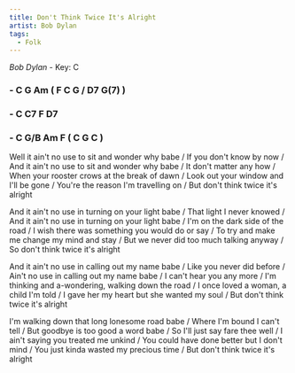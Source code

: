 ```yaml
---
title: Don't Think Twice It's Alright
artist: Bob Dylan
tags: 
  - Folk
---
```

*Bob Dylan* - Key: C
### - C G Am ( F C G / D7 G(7) )
### - C C7 F D7 
### - C G/B Am F ( C G C )

Well it ain't no use to sit and wonder why babe / If you don't know by now / And it ain't no use to sit and wonder why babe / It don't matter any how / When your rooster crows at the break of dawn / Look out your window and I'll be gone / You're the reason I'm travelling on / But don't think twice it's alright

And it ain't no use in turning on your light babe /
That light I never knowed / And it ain't no use in turning on your light babe / I'm on the dark side of the road / I wish there was something you would do or say / To try and make me change my mind and stay / But we never did too much talking anyway / So don't think twice it's alright

And it ain't no use in calling out my name babe / Like you never did before / Ain't no use in calling out my name babe / I can't hear you any more / I'm thinking and a-wondering, walking down the road / I once loved a woman, a child I'm told / I gave her my heart but she wanted my soul / But don't think twice it's alright

I'm walking down that long lonesome road babe / Where I'm bound I can't tell / But goodbye is too good a word babe / So I'll just say fare thee well / I ain't saying you treated me unkind / You could have done better but I don't mind / You just kinda wasted my precious time / But don't think twice it's alright